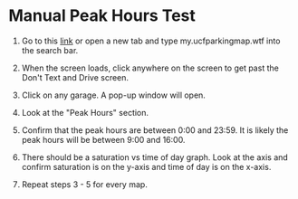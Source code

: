 # Manual Peak Hours Test

1) Go to this [link](https://s3.amazonaws.com/www.ucfparkingmap.com/Index.html) or open a new tab and type
my.ucfparkingmap.wtf into the search bar.

2) When the screen loads, click anywhere on the screen to get past the Don't Text and Drive screen.

3) Click on any garage. A pop-up window will open.

4) Look at the "Peak Hours" section.

5) Confirm that the peak hours are between 0:00 and 23:59. It is likely the peak hours will be between 9:00 and 16:00.

6) There should be a saturation vs time of day graph. Look at the axis and confirm saturation is on the y-axis and time of day is on the x-axis.

6) Repeat steps 3 - 5 for every map.
